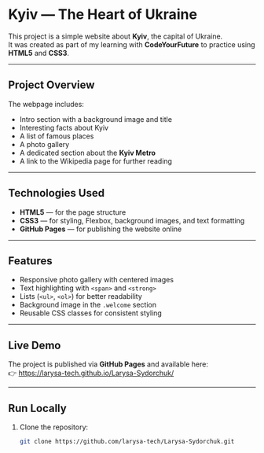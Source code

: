 # Kyiv — The Heart of Ukraine

This project is a simple website about **Kyiv**, the capital of Ukraine.  
It was created as part of my learning with **CodeYourFuture** to practice using **HTML5** and **CSS3**.

---

##  Project Overview
The webpage includes:
- Intro section with a background image and title  
- Interesting facts about Kyiv  
- A list of famous places  
- A photo gallery  
- A dedicated section about the **Kyiv Metro**  
- A link to the Wikipedia page for further reading  

---

##  Technologies Used
- **HTML5** — for the page structure  
- **CSS3** — for styling, Flexbox, background images, and text formatting  
- **GitHub Pages** — for publishing the website online  

---

##  Features
- Responsive photo gallery with centered images  
- Text highlighting with `<span>` and `<strong>`  
- Lists (`<ul>`, `<ol>`) for better readability  
- Background image in the `.welcome` section  
- Reusable CSS classes for consistent styling  

---

##  Live Demo
The project is published via **GitHub Pages** and available here:  
👉 https://larysa-tech.github.io/Larysa-Sydorchuk/

---

##  Run Locally
1. Clone the repository:
   ```bash
   git clone https://github.com/larysa-tech/Larysa-Sydorchuk.git
